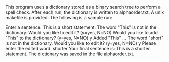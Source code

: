 This program uses a dictionary stored as a binary search tree to perform a spell check. After each run, the dictionary is written to alphaorder.txt. A unix makefile is provided. The following is a sample run:

  Enter a sentence: This is a short statement.
  The word "This" is not in the dictionary.
  Would you like to edit it? (y=yes, N=NO)
  Would you like to add "This" to the dictionary? (y=yes, N=NO) y
  Added "This" ...
  The word "short" is not in the dictionary.
  Would you like to edit it? (y=yes, N=NO) y
  Please enter the edited word: shorter
  Your final sentence is:
  This is a shorter statement.
  The dictionary was saved in the file alphaorder.txt.
